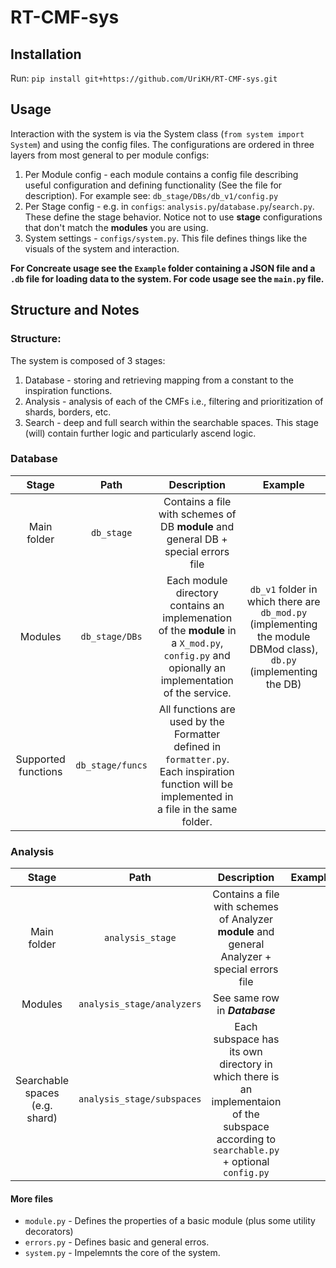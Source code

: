 # RT-CMF-sys

## Installation
Run: `pip install git+https://github.com/UriKH/RT-CMF-sys.git`

## Usage
Interaction with the system is via the System class (`from system import System`) and using the config files.
The configurations are ordered in three layers from most general to per module configs:
1. Per Module config - each module contains a config file describing useful configuration and defining functionality (See the file for description). For example see: `db_stage/DBs/db_v1/config.py`
2. Per Stage config - e.g. in `configs`: `analysis.py`/`database.py`/`search.py`. These define the stage behavior. Notice not to use **stage** configurations that don't match the **modules** you are using.
3. System settings - `configs/system.py`. This file defines things like the visuals of the system and interaction.

**For Concreate usage see the `Example` folder containing a JSON file and a `.db` file for loading data to the system. For code usage see the `main.py` file.**

## Structure and Notes
### Structure:
The system is composed of 3 stages:
1. Database - storing and retrieving mapping from a constant to the inspiration functions.
2. Analysis - analysis of each of the CMFs i.e., filtering and prioritization of shards, borders, etc. 
3. Search - deep and full search within the searchable spaces. This stage (will) contain further logic and particularly ascend logic.

### Database
| Stage                 | Path            | Description     | Example |
| :-------------:       | :-------------: | :-------------: | :-------: |
| Main folder           | `db_stage`      |  Contains a file with schemes of DB **module** and general DB + special errors file| |
| Modules               | `db_stage/DBs`  |  Each module directory contains an implemenation of the **module** in a `X_mod.py`, `config.py` and opionally an implementation of the service. | `db_v1` folder in which there are `db_mod.py`   (implementing the module DBMod class), `db.py` (implementing the DB)|
| Supported functions   |`db_stage/funcs` | All functions are used by the Formatter defined in `formatter.py`. Each inspiration function will be implemented in a file in the same folder. |            |

### Analysis
| Stage                 | Path            | Description     | Example |
| :-------------:       | :-------------: | :-------------: | :-------: |
| Main folder           | `analysis_stage`      |  Contains a file with schemes of Analyzer **module** and general Analyzer + special errors file| |
| Modules               | `analysis_stage/analyzers`  |  See same row in _**Database**_ | |
| Searchable spaces (e.g. shard)   |`analysis_stage/subspaces` | Each subspace has its own directory in which there is an implementaion of the subspace according to `searchable.py` + optional `config.py` |            |

#### More files
- `module.py` - Defines the properties of a basic module (plus some utility decorators)
- `errors.py` - Defines basic and general erros.
- `system.py` - Impelemnts the core of the system.
